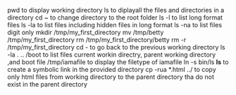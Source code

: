 pwd to display working directory
ls to diplayall the files and directories in a directory
cd ~ to change directory to the root folder
ls -l to list long format files
ls -la to list files including hidden files in long format
ls -na to list files digit only
mkdir /tmp/my_first_directory
mv /tmp/betty /tmp/my_first_directory
rm /tmp/my_first_directory/betty
rm -r /tmp/my_first_directory
cd - to go back to the previous working directory
ls -la . .. /boot to list files current workin directry, parent working directory ,and boot
file /tmp/iamafile to display the filetype of iamafile
ln -s bin/ls __ls__ to create a symbolic link in the provided directory
cp -rua *.html ../ to copy only html files from working directory to the parent directory tha do not exist in the parent directory

